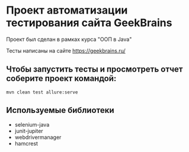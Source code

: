 # Проект автоматизации тестирования сайта GeekBrains

Проект был сделан в рамках курса "ООП в Java"

Тесты написаны на сайте https://geekbrains.ru/


## Чтобы запустить тесты и просмотреть отчет соберите проект командой:

``` 
mvn clean test allure:serve
```

## Используемые библиотеки

  - selenium-java
  - junit-jupiter
  - webdrivermanager
  - hamcrest